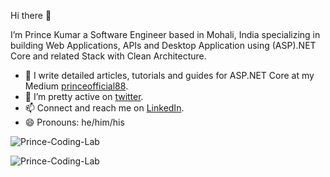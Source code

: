 Hi there 👋

I’m Prince Kumar a Software Engineer based in Mohali, India specializing in building Web Applications, APIs and Desktop Application using (ASP).NET Core and related Stack with Clean Architecture.

- 🌱 I write detailed articles, tutorials and guides for ASP.NET Core at my Medium [princeofficial88](https://medium.com/@princeofficial88).
- 🤔 I’m pretty active on [twitter](https://twitter.com/PrinceK90498961).
- 📫 Connect and reach me on [LinkedIn](https://www.linkedin.com/in/prince-s-25354b1a/).
- 😄 Pronouns: he/him/his

<p align="left"> <img src="https://komarev.com/ghpvc/?username=iammukeshm" alt="Prince-Coding-Lab" /> </p>

<p align="left">  
  <img src="https://github-readme-stats.vercel.app/api?username=Prince-Coding-Lab&show_icons=false" alt="Prince-Coding-Lab" />
 </p>



